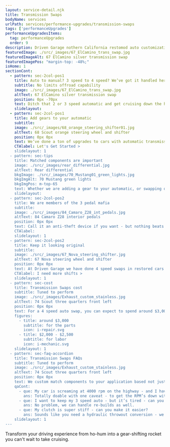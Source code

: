 ```yaml
---
layout: service-detail.njk
title: Transmission Swaps
bodyName: services
urlPath: services/performance-upgrades/transmission-swaps
tags: ['performanceUpgrades']
performanceUpgradesItems:
  tag: performanceUpgrades
  order: 9
description: Driven Garage nothern California restomod auto customization and repair shop
featuredImage: ./src/_images/67_ElCamino_trans_swap.jpg
featuredImageAlt: 67 ElCamino silver transmission swap
featuredImagePos: "margin-top: -48%;"
isHome: 1
sectionCont:
  - pattern: sec-2col-pos1
    title: Auto to manual? 3 speed to 4 speed? We’ve got it handled here
    subtitle: No limits offroad capability
    image: ./src/_images/67_ElCamino_trans_swap.jpg
    altText: 67 ElCamino silver transmission swap
    position: 0px -70px
    text: Ditch that 2 or 3 speed automatic and get cruising down the highway at a comfortable RPM level. Or - if you are looking to swap that auto and put in a manual trans and start rowing some gears, we can do that as well.
    slidelayout:
  - pattern: sec-2col-pos1
    title: Add gears to your automatic
    subtitle: 
    image: ./src/_images/68_orange_steering_shifter01.jpg
    altText: 68 Scout orange steering wheel and shifter
    position: 0px 0px
    text: We’ve done a ton of upgrades to cars with automatic transmissions over the years. Ditch that 2 speed powerglide or 3 speed auto and put in a 4 speed automatic and enjoy lower highway cruise RPMS, firmer shifts and a bit of fuel economy. We can handle it all from the trans to the shifter and driveline with matched components for your car.
    CTAlabel: Let's Get Started >
    slidelayout: 1
  - pattern: sec-tips
    title: Matched components are important
    image: ./src/_images/rear_differential.jpg
    altText: Rear differential
    bkgImage: ./src/_images/70_Mustang01_green_lights.jpg
    bkgImgAlt: 70 Mustang green lights
    bkgImgPos: m-top-65
    text: Whether we are adding a gear to your automatic, or swapping out for a manual trans - we want to make sure you get the right blend of power and drivability. Part of a trans swap is also taking into account the rear gears and tire size and calculating the best torque converter, gear ratios and other things to make everything work well together.
    slidelayout:
  - pattern: sec-2col-pos2
    title: We are members of the 3 pedal mafia
    subtitle: 
    image: ./src/_images/84_Camaro_Z28_int_pedals.jpg
    altText: 84 Camaro Z28 interior pedals
    position: 0px 0px
    text: Call it an anti-theft device if you want - but nothing beats the thrill of controlling your car’s power than a manual trans. We specialize in hydraulic clutches - making your beast shift as easy as a BMW with little pedal input needed. We match the clutch components and driveline to your expected use and performance level and can dial it all in for you.
    CTAlabel: 
    slidelayout: 1
  - pattern: sec-2col-pos2
    title: Keep it looking original
    subtitle: 
    image: ./src/_images/67_Nova_steering_shifter.jpg
    altText: 67 Nova steering wheel and shifter
    position: 0px 0px
    text: At Driven Garage we have done 4 speed swaps in restored cars and can keep the original shifter intact by modifying the shift gate and using a linkage that doesn’t require us to ditch the originality of your interior. This allows you to keep the original look but get the advantage of that extra gear.
    CTAlabel: I need more shifts >
    slidelayout: 1
  - pattern: sec-cost
    title: Transmission Swaps cost
    subtitle: Tuned to perform
    image: ./src/_images/Exhaust_custom_stainless.jpg
    altText: 74 Scout three quarters front left
    position: 0px 0px
    text: For a 4 speed auto swap, you can expect to spend around $3,000 for parts, and $2,000 - $2,500 in labor. Manual swaps will require 20-25%+ more for parts and labor than an auto.
    figures:
      - title: around $3,000
        subtitle: for the parts
        icon: i-repair.svg
      - title: $2,000 - $2,500
        subtitle: for labor
        icon: i-mechanic.svg
    slidelayout: 1
  - pattern: sec-faq-accordion
    title: Transmission Swaps FAQs
    subtitle: Tuned to perform
    image: ./src/_images/Exhaust_custom_stainless.jpg
    altText: 74 Scout three quarters front left
    position: 0px 0px
    text: We custom match components to your application based not just on brand name - but your goals for performance and reliability. We don’t cheap out on plumbing and fittings - because who likes to watch their car burn to the ground? We spec in-tank fuel pumps with a return system every time, and have seen the failures not doing this causes. Is it harder or more expensive to do it right? Yes…. But our experience tells us to do it right and pay now, or re-do it later and pay again.
    qaCont:
      - que: My car is screaming at 4000 rpm on the highway - and I have a 3 speed auto. Do I need a 4 speed or can I just change my gear ratio?
        ans: Totally doable with one caveat - to get the RPM’s down with gears alone - off the line performance may suffer.
      - que: I want to keep my 3 speed auto - but it’s tired - can you re-build mine?
        ans: No problem, we can handle re-builds as well.
      - que: My clutch is super stiff - can you make it easier?
        ans: Sounds like you need a hydraulic throwout conversion - we can do this on almost any car and make your clutch work like a late model car.
    slidelayout: 1
---
```


Transform your driving experience from ho-hum into a gear-shifting rocket you can't wait to take cruising.
